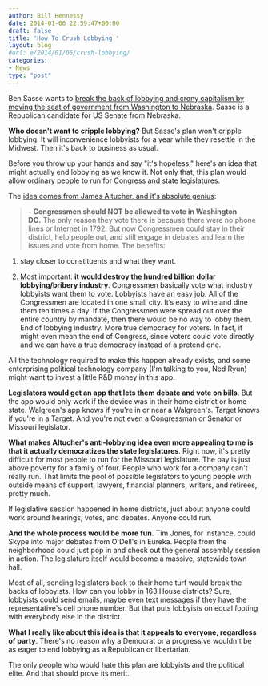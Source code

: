 ```yaml
---
author: Bill Hennessy
date: 2014-01-06 22:59:47+00:00
draft: false
title: 'How To Crush Lobbying '
layout: blog
#url: e/2014/01/06/crush-lobbying/
categories:
- News
type: "post"
---
```


Ben Sasse wants to [break the back of lobbying and crony capitalism by moving the seat of government from Washington to Nebraska](https://www.businessinsider.com/ben-sasse-move-capital-to-nebraska-2014-1). Sasse is a Republican candidate for US Senate from Nebraska.

**Who doesn't want to cripple lobbying?** But Sasse's plan won't cripple lobbying. It will inconvenience lobbyists for a year while they resettle in the Midwest. Then it's back to business as usual.

Before you throw up your hands and say "it's hopeless," here's an idea that might actually end lobbying as we know it. Not only that, this plan would allow ordinary people to run for Congress and state legislatures.

The [idea comes from James Altucher, and it's absolute genius](https://www.jamesaltucher.com/2013/06/why-im-not-running-for-congress/):


> **- Congressmen should NOT be allowed to vote in Washington DC.** The only reason they vote there is because there were no phone lines or Internet in 1792. But now Congressmen could stay in their district, help people out, and still engage in debates and learn the issues and vote from home. The benefits:

1. stay closer to constituents and what they want.

2. Most important: **it would destroy the hundred billion dollar lobbying/bribery industry**. Congressmen basically vote what industry lobbyists want them to vote. Lobbyists have an easy job. All of the Congressmen are located in one small city. It’s easy to wine and dine them ten times a day. If the Congressmen were spread out over the entire country by mandate, then there would be no way to lobby them. End of lobbying industry. More true democracy for voters. In fact, it might even mean the end of Congress, since voters could vote directly and we can have a true democracy instead of a pretend one.


All the technology required to make this happen already exists, and some enterprising political technology company (I'm talking to you, Ned Ryun) might want to invest a little R&D money in this app.

**Legislators would get an app that lets them debate and vote on bills**. But the app would only work if the device was in their home district or home state. Walgreen's app knows if you're in or near a Walgreen's. Target knows if you're in a Target. And you're not even a Congressman or Senator or Missouri legislator.

**What makes Altucher's anti-lobbying idea even more appealing to me is that it actually democratizes the state legislatures**. Right now, it's pretty difficult for most people to run for the Missouri legislature. The pay is just above poverty for a family of four. People who work for a company can't really run. That limits the pool of possible legislators to young people with outside means of support, lawyers, financial planners, writers, and retirees, pretty much.

If legislative session happened in home districts, just about anyone could work around hearings, votes, and debates. Anyone could run.

**And the whole process would be more fun**. Tim Jones, for instance, could Skype into major debates from O'Dell's in Eureka. People from the neighborhood could just pop in and check out the general assembly session in action. The legislature itself would become a massive, statewide town hall.

Most of all, sending legislators back to their home turf would break the backs of lobbyists. How can you lobby in 163 House districts? Sure, lobbyists could send emails, maybe even text messages if they have the representative's cell phone number. But that puts lobbyists on equal footing with everybody else in the district.

**What I really like about this idea is that it appeals to everyone, regardless of party**. There's no reason why a Democrat or a progressive wouldn't be as eager to end lobbying as a Republican or libertarian.

The only people who would hate this plan are lobbyists and the political elite. And that should prove its merit.
